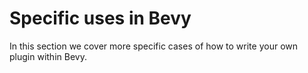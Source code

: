 # Specific uses in Bevy

In this section we cover more specific cases of how to write your own plugin within Bevy.